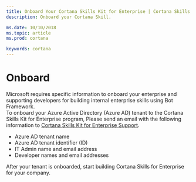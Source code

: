 ```yaml
---
title: Onboard Your Cortana Skills Kit for Enterprise | Cortana Skills Kit for Enterprise
description: Onboard your Cortana Skill. 

ms.date: 10/10/2018
ms.topic: article
ms.prod: cortana

keywords: cortana
---
```


# Onboard  

Microsoft requires specific information to onboard your enterprise and supporting developers for building internal enterprise skills using Bot Framework.  
To onboard your Azure Active Directory (Azure AD) tenant to the Cortana Skills Kit for Enterprise program, Please send an email with the following information to [Cortana Skills Kit for Enterprise Support](mailto:entskills@microsoft.com).  
*   Azure AD tenant name  
*   Azure AD tenant identifier (ID)  
*   IT Admin name and email address  
*   Developer names and email addresses  

After your tenant is onboarded, start building Cortana Skills for Enterprise for your company.  
